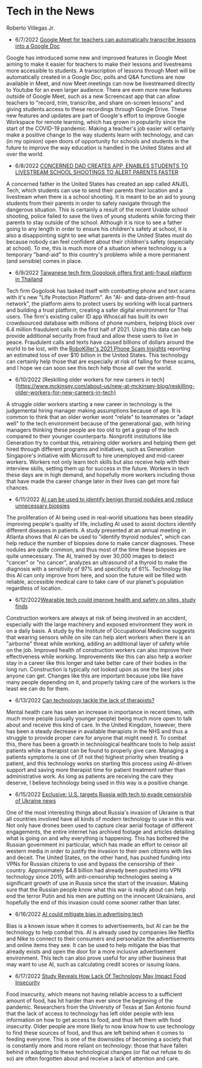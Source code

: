 # Tech in the News
Roberto Villegas Jr.
* 6/7/2022 [Google Meet for teachers can automatically transcribe lessons into a Google Doc](https://www.theverge.com/2022/6/7/23156443/google-meet-educators-transcribe-lessons-docs-workspace-screencast-livestreams)

Google has introduced some new and improved features in Google Meet aiming to make it easier for teachers to make their lessons and livestreams more accessible to students.
A transcription of lessons through Meet will be automatically created in a Google Doc, polls and Q&A functions are now available in Meet, and now Meet meetings can now be livestreamed directly to Youtube for an even larger audience.
There are even more new features outside of Google Meet, such as a new Screencast app that can allow teachers to "record, trim, transcribe, and share on-screen lessons" and giving students access to these recordings through Google Drive.
These new features and updates are part of Google's effort to improve Google Workspace for remote learning, which has grown in popularity since the start of the COVID-19 pandemic.
Making a teacher's job easier will certainly make a positive change to the way students learn with technology, and can (in my opinion) open doors of opportunity for schools and students in the future to improve the way education is handled in the United States and all over the world.
* 6/8/2022 [CONCERNED DAD CREATES APP, ENABLES STUDENTS TO LIVESTREAM SCHOOL SHOOTINGS TO ALERT PARENTS FASTER](https://www.blackenterprise.com/concerned-dad-creates-app-enables-students-to-livestream-school-shootings-to-alert-parents-faster/)

A concerned father in the United States has created an app called ANJEL Tech, which students can use to send their parents their location and a livestream when there is a school shooting. It is meant to be an aid to young students from their parents in order to safely navigate through the dangerous situation. This is certainly a result of the recent Uvalde school shooting, police failed to save the lives of young students while forcing their parents to stay outside of the school. Although it is nice to see a father going to any length in order to ensure his children's safety at school, it is also a disappointing sight to see what parents in the United States must do because nobody can feel confident about their children's safety (especially at school). To me, this is much more of a situation where technology is a temporary "band-aid" to this country's problems while a more permanent (and sensible) comes in place.
* 6/9/2022 [Taiwanese tech firm Gogolook offers first anti-fraud platform in Thailand](https://www.nationthailand.com/tech/40016485)

Tech firm Gogolook has tasked itself with combatting phone and text scams with it's new "Life Protection Platform". An "AI- and data-driven anti-fraud network", the platform aims to protect users by working with local partners and building a trust platform, creating a safer digital environment for Thai users. The firm's existing caller ID app Whoscall has built its own crowdsourced database with millions of phone numbers, helping block over 6.4 million fraudulent calls in the first half of 2021. Using this data can help provide additional security from fraud and allow these users to live in peace. Fraudulent calls and texts have caused billions of dollars around the world to be lost, with the [RoboKiller's 2021 Phone Scam Insights](https://assets-global.website-files.com/625442b4613eaa38d6514c11/62712673a07d65fd78c3ca50_robokiller_yearly_phone_report_2021.pdf) reporting an estimated loss of over $10 billion in the United States. This technology can certainly help those that are especially at risk of falling for these scams, and I hope we can soon see this tech help those all over the world.
* 6/10/2022 [Reskilling older workers for new careers in tech]{https://www.mckinsey.com/about-us/new-at-mckinsey-blog/reskilling-older-workers-for-new-careers-in-tech}

A struggle older workers starting a new career in technology is the judgemental hiring manager making assumptions because of age. It is common to think that an older worker wont "relate" to teammates or "adapt well" to the tech environment because of the generational gap, with hiring managers thinking these people are too old to get a grasp of the tech compared to their younger counterparts. Nonprofit institutions like Generation try to combat this, retraining older workers and helping them get hired through different programs and initiatives, such as Generation Singapore's initiative with Microsoft to hire unemployed and mid-career workers. Workers not only learn tech skills but also receive help with their interview skills, setting them up for success in the future. Workers in tech these days are in high demand, and hopefully more workers including those that have made the career change later in their lives can get more fair chances.
* 6/11/2022 [AI can be used to identify benign thyroid nodules and reduce unnecessary biopsies](https://www.eurekalert.org/news-releases/955240)

The proliferation of AI being used in real-world situations has been steadily improving people's quality of life, including AI used to assist doctors identify different diseases in patients. A study presented at an annual meeting in Atlanta shows that AI can be used to "identify thyroid nodules", which can help reduce the number of biopsies done to make cancer diagnoses. These nodules are quite common, and thus most of the time these biopsies are quite unnecessary. The AI, trained by over 30,000 images to detect "cancer" or "no cancer", analyzes an ultrasound of a thyroid to make the diagnosis with a sensitivity of 97% and specificity of 61%. Technology like this AI can only improve from here, and soon the future will be filled with reliable, accessible medical care to take care of our planet's population regardless of location.
* 6/12/2022[Wearable tech could improve health and safety on sites, study finds](https://www.building.co.uk/news/wearable-tech-could-improve-health-and-safety-on-sites-study-finds/5117871.article)

Construction workers are always at risk of being involved in an accident, especially with the large machinery and exposed environment they work in on a daily basis. A study by the Institute of Occupational Medicine suggests that wearing sensors while on site can help alert workers when there is an "airborne" threat while working, adding an additional layer of safety while on the job. Improved health of construction workers can also improve their effectiveness while working. Improvements like this can also help a worker stay in a career like this longer and take better care of their bodies in the long run. Construction is typically not looked upon as one the best jobs anyone can get. Changes like this are important because jobs like have many people depending on it, and properly taking care of the workers is the least we can do for them.
* 6/13/2022 [Can technology tackle the lack of therapists?](https://www.med-technews.com/medtech-insights/latest-medtech-insights/can-technology-tackle-the-lack-of-therapists/)

Mental health care has seen an increase in importance in recent times, with much more people (usually younger people) being much more open to talk about and receive this kind of care. In the United Kingdom, however, there has been a steady decrease in available therapists in the NHS and thus a struggle to provide proper care for anyone that might need it. To combat this, there has been a growth in technological healthcare tools to help assist patients while a therapist can be found to properly give care. Managing a patients symptoms is one of (if not the) highest priority when treating a patient, and this technology works on starting this process using AI-driven support and saving more therapist time for patient treatment rather than administrative work. As long as patients are receiving the care they deserve, I believe technology being used in this way is a positive change.
* 6/15/2022 [Exclusive: U.S. targets Russia with tech to evade censorship of Ukraine news](https://www.reuters.com/world/exclusive-us-targets-russia-with-tech-evade-censorship-ukraine-news-2022-06-15/)

One of the most interesting things about Russia's invasion of Ukraine is that all countries involved have all kinds of modern technology to use in this war. Not only have drones been used to capture clear aerial footage of different engagements, the entire internet has archived footage and articles detailing what is going on and why everything is happening. This has bothered the Russian government ini particular, which has made an effort to censor all western media in order to justify the invasion to their own citizens with lies and deceit. The United States, on the other hand, has pushed funding into VPNs for Russian citizens to use and bypass the censorship of their country. Approximately $4.8 billion had already been pushed into VPN technology since 2015, with anti-censorship technologies seeing a significant growth of use in Russia since the start of the invasion. Making sure that the Russian people know what this war is really about can help end the terror Putin and his men are putting on the innocent Ukrainians, and hopefully the end of this invasion could come sooner rather than later.
* 6/16/2022 [AI could mitigate bias in advertising tech](https://venturebeat.com/2022/06/16/ai-could-mitigate-bias-in-advertising-tech/)

Bias is a  known issue when it comes to advertisements, but AI can be the technology to help combat this. AI is already used by companies like Netflix and Nike to connect to their consumers and personalize the advertisements and online items they see. It can be used to help mitigate the bias that already exists and open the door for a more inclusive advertisement environment. This tech can also prove useful for any other business that may want to use AI, such as calculating credit scores or issuing loans.

* 6/17/2022 [Study Reveals How Lack Of Technology May Impact Food Insecurity](https://www.tastingtable.com/900041/study-reveals-how-lack-of-technology-may-impact-food-insecurity/)

Food insecurity, which means not having reliable access to a sufficient amount of food, has hit harder than ever since the beginning of the pandemic. Researchers from the University of Texas at San Antonio found that the lack of access to technology has left older people with less information on how to get access to food, and thus left them with food insecurity. Older people are more likely to now know how to use technology to find these sources of food, and thus are left behind when it comes to feeding everyone. This is one of the downsides of becoming a society that is constantly more and more reliant on technology: those that have fallen behind in adapting to these technological changes (or flat out refuse to do so) are often forgotten about and receive a lack of attention and care.

